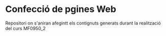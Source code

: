 # Confecció de pgines Web
Repositori on s'aniran afegintt els contignuts generats durant la realització del curs MF0950_2
